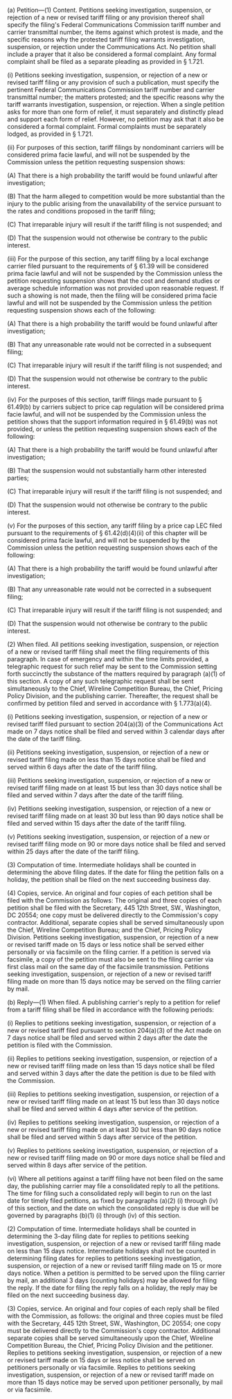(a) Petition—(1) Content. Petitions seeking investigation, suspension, or rejection of a new or revised tariff filing or any provision thereof shall specify the filing's Federal Communications Commission tariff number and carrier transmittal number, the items against which protest is made, and the specific reasons why the protested tariff filing warrants investigation, suspension, or rejection under the Communications Act. No petition shall include a prayer that it also be considered a formal complaint. Any formal complaint shall be filed as a separate pleading as provided in § 1.721.

(i) Petitions seeking investigation, suspension, or rejection of a new or revised tariff filing or any provision of such a publication, must specify the pertinent Federal Communications Commission tariff number and carrier transmittal number; the matters protested; and the specific reasons why the tariff warrants investigation, suspension, or rejection. When a single petition asks for more than one form of relief, it must separately and distinctly plead and support each form of relief. However, no petition may ask that it also be considered a formal complaint. Formal complaints must be separately lodged, as provided in § 1.721.

(ii) For purposes of this section, tariff filings by nondominant carriers will be considered prima facie lawful, and will not be suspended by the Commission unless the petition requesting suspension shows:

(A) That there is a high probability the tariff would be found unlawful after investigation;

(B) That the harm alleged to competition would be more substantial than the injury to the public arising from the unavailability of the service pursuant to the rates and conditions proposed in the tariff filing;

(C) That irreparable injury will result if the tariff filing is not suspended; and

(D) That the suspension would not otherwise be contrary to the public interest.

(iii) For the purpose of this section, any tariff filing by a local exchange carrier filed pursuant to the requirements of § 61.39 will be considered prima facie lawful and will not be suspended by the Commission unless the petition requesting suspension shows that the cost and demand studies or average schedule information was not provided upon reasonable request. If such a showing is not made, then the filing will be considered prima facie lawful and will not be suspended by the Commission unless the petition requesting suspension shows each of the following:

(A) That there is a high probability the tariff would be found unlawful after investigation;

(B) That any unreasonable rate would not be corrected in a subsequent filing;

(C) That irreparable injury will result if the tariff filing is not suspended; and

(D) That the suspension would not otherwise be contrary to the public interest.
                

(iv) For the purposes of this section, tariff filings made pursuant to § 61.49(b) by carriers subject to price cap regulation will be considered prima facie lawful, and will not be suspended by the Commission unless the petition shows that the support information required in § 61.49(b) was not provided, or unless the petition requesting suspension shows each of the following:

(A) That there is a high probability the tariff would be found unlawful after investigation;

(B) That the suspension would not substantially harm other interested parties;

(C) That irreparable injury will result if the tariff filing is not suspended; and

(D) That the suspension would not otherwise be contrary to the public interest.

(v) For the purposes of this section, any tariff filing by a price cap LEC filed pursuant to the requirements of § 61.42(d)(4)(ii) of this chapter will be considered prima facie lawful, and will not be suspended by the Commission unless the petition requesting suspension shows each of the following:

(A) That there is a high probability the tariff would be found unlawful after investigation;

(B) That any unreasonable rate would not be corrected in a subsequent filing;

(C) That irreparable injury will result if the tariff filing is not suspended; and

(D) That the suspension would not otherwise be contrary to the public interest.

(2) When filed. All petitions seeking investigation, suspension, or rejection of a new or revised tariff filing shall meet the filing requirements of this paragraph. In case of emergency and within the time limits provided, a telegraphic request for such relief may be sent to the Commission setting forth succinctly the substance of the matters required by paragraph (a)(1) of this section. A copy of any such telegraphic request shall be sent simultaneously to the Chief, Wireline Competition Bureau, the Chief, Pricing Policy Division, and the publishing carrier. Thereafter, the request shall be confirmed by petition filed and served in accordance with § 1.773(a)(4).

(i) Petitions seeking investigation, suspension, or rejection of a new or revised tariff filed pursuant to section 204(a)(3) of the Communications Act made on 7 days notice shall be filed and served within 3 calendar days after the date of the tariff filing.

(ii) Petitions seeking investigation, suspension, or rejection of a new or revised tariff filing made on less than 15 days notice shall be filed and served within 6 days after the date of the tariff filing.

(iii) Petitions seeking investigation, suspension, or rejection of a new or revised tariff filing made on at least 15 but less than 30 days notice shall be filed and served within 7 days after the date of the tariff filing.

(iv) Petitions seeking investigation, suspension, or rejection of a new or revised tariff filing made on at least 30 but less than 90 days notice shall be filed and served within 15 days after the date of the tariff filing.

(v) Petitions seeking investigation, suspension, or rejection of a new or revised tariff filing mode on 90 or more days notice shall be filed and served within 25 days after the date of the tariff filing.

(3) Computation of time. Intermediate holidays shall be counted in determining the above filing dates. If the date for filing the petition falls on a holiday, the petition shall be filed on the next succeeding business day.

(4) Copies, service. An original and four copies of each petition shall be filed with the Commission as follows: The original and three copies of each petition shall be filed with the Secretary, 445 12th Street, SW., Washington, DC 20554; one copy must be delivered directly to the Commission's copy contractor. Additional, separate copies shall be served simultaneously upon the Chief, Wireline Competition Bureau; and the Chief, Pricing Policy Division. Petitions seeking investigation, suspension, or rejection of a new or revised tariff made on 15 days or less notice shall be served either personally or via facsimile on the filing carrier. If a petition is served via facsimile, a copy of the petition must also be sent to the filing carrier via first class mail on the same day of the facsimile transmission. Petitions seeking investigation, suspension, or rejection of a new or revised tariff filing made on more than 15 days notice may be served on the filing carrier by mail.

(b) Reply—(1) When filed. A publishing carrier's reply to a petition for relief from a tariff filing shall be filed in accordance with the following periods:

(i) Replies to petitions seeking investigation, suspension, or rejection of a new or revised tariff filed pursuant to section 204(a)(3) of the Act made on 7 days notice shall be filed and served within 2 days after the date the petition is filed with the Commission.

(ii) Replies to petitions seeking investigation, suspension, or rejection of a new or revised tariff filing made on less than 15 days notice shall be filed and served within 3 days after the date the petition is due to be filed with the Commission.

(iii) Replies to petitions seeking investigation, suspension, or rejection of a new or revised tariff filing made on at least 15 but less than 30 days notice shall be filed and served within 4 days after service of the petition.

(iv) Replies to petitions seeking investigation, suspension, or rejection of a new or revised tariff filing made on at least 30 but less than 90 days notice shall be filed and served within 5 days after service of the petition.

(v) Replies to petitions seeking investigation, suspension, or rejection of a new or revised tariff filing made on 90 or more days notice shall be filed and served within 8 days after service of the petition.

(vi) Where all petitions against a tariff filing have not been filed on the same day, the publishing carrier may file a consolidated reply to all the petitions. The time for filing such a consolidated reply will begin to run on the last date for timely filed petitions, as fixed by paragraphs (a)(2) (i) through (iv) of this section, and the date on which the consolidated reply is due will be governed by paragraphs (b)(1) (i) through (iv) of this section.

(2) Computation of time. Intermediate holidays shall be counted in determining the 3-day filing date for replies to petitions seeking investigation, suspension, or rejection of a new or revised tariff filing made on less than 15 days notice. Intermediate holidays shall not be counted in determining filing dates for replies to petitions seeking investigation, suspension, or rejection of a new or revised tariff filing made on 15 or more days notice. When a petition is permitted to be served upon the filing carrier by mail, an additional 3 days (counting holidays) may be allowed for filing the reply. If the date for filing the reply falls on a holiday, the reply may be filed on the next succeeding business day.

(3) Copies, service. An original and four copies of each reply shall be filed with the Commission, as follows: the original and three copies must be filed with the Secretary, 445 12th Street, SW., Washington, DC 20554; one copy must be delivered directly to the Commission's copy contractor. Additional separate copies shall be served simultaneously upon the Chief, Wireline Competition Bureau, the Chief, Pricing Policy Division and the petitioner. Replies to petitions seeking investigation, suspension, or rejection of a new or revised tariff made on 15 days or less notice shall be served on petitioners personally or via facsimile. Replies to petitions seeking investigation, suspension, or rejection of a new or revised tariff made on more than 15 days notice may be served upon petitioner personally, by mail or via facsimile.

